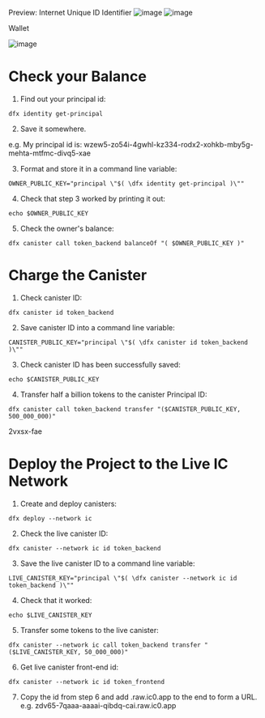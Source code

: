 Preview:
Internet Unique ID Identifier
![image](https://github.com/TanujJha/Crypto-Token-Wallet/assets/97455430/0cfdc4ed-780d-4af3-8806-d839f43c4413)
![image](https://github.com/TanujJha/Crypto-Token-Wallet/assets/97455430/317612e1-b40f-418f-8468-b5937c1e5a5a)

Wallet

![image](https://github.com/TanujJha/Crypto-Token-Wallet/assets/97455430/21c95e83-bbb1-41d2-8e58-3e87f5be7095)

# Check your Balance

1. Find out your principal id:

```
dfx identity get-principal
```

2. Save it somewhere.

e.g. My principal id is: wzew5-zo54i-4gwhl-kz334-rodx2-xohkb-mby5g-mehta-mtfmc-divq5-xae

3. Format and store it in a command line variable:

```
OWNER_PUBLIC_KEY="principal \"$( \dfx identity get-principal )\""
```

4. Check that step 3 worked by printing it out:

```
echo $OWNER_PUBLIC_KEY
```

5. Check the owner's balance:

```
dfx canister call token_backend balanceOf "( $OWNER_PUBLIC_KEY )"
```

# Charge the Canister

1. Check canister ID:

```
dfx canister id token_backend
```

2. Save canister ID into a command line variable:

```
CANISTER_PUBLIC_KEY="principal \"$( \dfx canister id token_backend )\""
```

3. Check canister ID has been successfully saved:

```
echo $CANISTER_PUBLIC_KEY
```

4. Transfer half a billion tokens to the canister Principal ID:

```
dfx canister call token_backend transfer "($CANISTER_PUBLIC_KEY, 500_000_000)"
```

2vxsx-fae

# Deploy the Project to the Live IC Network

1. Create and deploy canisters:

```
dfx deploy --network ic
```

2. Check the live canister ID:

```
dfx canister --network ic id token_backend
```

3. Save the live canister ID to a command line variable:

```
LIVE_CANISTER_KEY="principal \"$( \dfx canister --network ic id token_backend )\""
```

4. Check that it worked:

```
echo $LIVE_CANISTER_KEY
```

5. Transfer some tokens to the live canister:

```
dfx canister --network ic call token_backend transfer "($LIVE_CANISTER_KEY, 50_000_000)"
```

6. Get live canister front-end id:

```
dfx canister --network ic id token_frontend
```

7. Copy the id from step 6 and add .raw.ic0.app to the end to form a URL.
   e.g. zdv65-7qaaa-aaaai-qibdq-cai.raw.ic0.app
